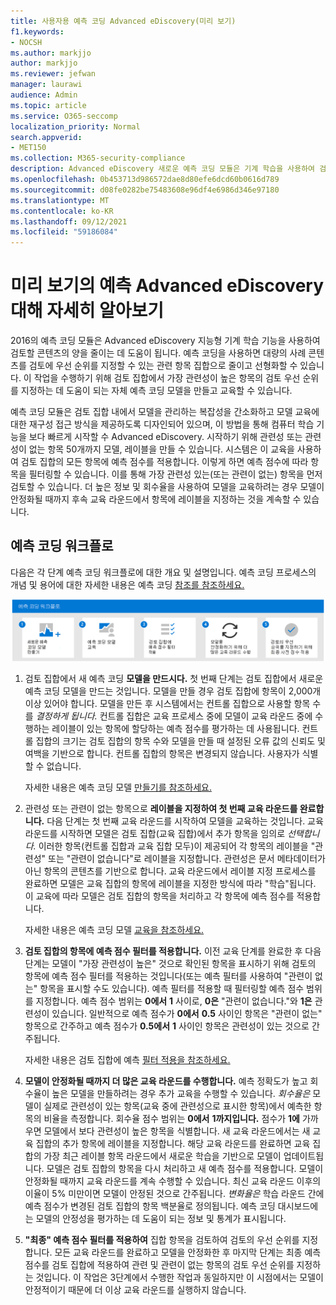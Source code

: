 ```yaml
---
title: 사용자용 예측 코딩 Advanced eDiscovery(미리 보기)
f1.keywords:
- NOCSH
ms.author: markjjo
author: markjjo
ms.reviewer: jefwan
manager: laurawi
audience: Admin
ms.topic: article
ms.service: O365-seccomp
localization_priority: Normal
search.appverid:
- MET150
ms.collection: M365-security-compliance
description: Advanced eDiscovery 새로운 예측 코딩 모듈은 기계 학습을 사용하여 검토 집합의 항목을 사례 또는 조사와 관련된 예측 항목으로 분석합니다.
ms.openlocfilehash: 0b453713d986572dae8d80efe6dcd60b0616d789
ms.sourcegitcommit: d08fe0282be75483608e96df4e6986d346e97180
ms.translationtype: MT
ms.contentlocale: ko-KR
ms.lasthandoff: 09/12/2021
ms.locfileid: "59186084"
---
```

# <a name="learn-about-predictive-coding-in-advanced-ediscovery-preview"></a>미리 보기의 예측 Advanced eDiscovery 대해 자세히 알아보기

2016의 예측 코딩 모듈은 Advanced eDiscovery 지능형 기계 학습 기능을 사용하여 검토할 콘텐츠의 양을 줄이는 데 도움이 됩니다. 예측 코딩을 사용하면 대량의 사례 콘텐츠를 검토에 우선 순위를 지정할 수 있는 관련 항목 집합으로 줄이고 선형화할 수 있습니다. 이 작업을 수행하기 위해 검토 집합에서 가장 관련성이 높은 항목의 검토 우선 순위를 지정하는 데 도움이 되는 자체 예측 코딩 모델을 만들고 교육할 수 있습니다.

예측 코딩 모듈은 검토 집합 내에서 모델을 관리하는 복잡성을 간소화하고 모델 교육에 대한 재구성 접근 방식을 제공하도록 디자인되어 있으며, 이 방법을 통해 컴퓨터 학습 기능을 보다 빠르게 시작할 수 Advanced eDiscovery. 시작하기 위해 관련성 또는 관련성이 없는 항목 50개까지 모델, 레이블을 만들 수 있습니다. 시스템은 이 교육을 사용하여 검토 집합의 모든 항목에 예측 점수를 적용합니다. 이렇게 하면 예측 점수에 따라 항목을 필터링할 수 있습니다. 이를 통해 가장 관련성 있는(또는 관련이 없는) 항목을 먼저 검토할 수 있습니다. 더 높은 정보 및 회수율을 사용하여 모델을 교육하려는 경우 모델이 안정화될 때까지 후속 교육 라운드에서 항목에 레이블을 지정하는 것을 계속할 수 있습니다.  

## <a name="the-predictive-coding-workflow"></a>예측 코딩 워크플로

다음은 각 단계 예측 코딩 워크플로에 대한 개요 및 설명입니다. 예측 코딩 프로세스의 개념 및 용어에 대한 자세한 내용은 예측 코딩 [참조를 참조하세요.](predictive-coding-reference.md)

![예측 코딩 워크플로](..\media\PredictiveCodingWorkflow.png)

1. 검토 집합에서 새 예측 코딩 **모델을 만드시다.** 첫 번째 단계는 검토 집합에서 새로운 예측 코딩 모델을 만드는 것입니다. 모델을 만들 경우 검토 집합에 항목이 2,000개 이상 있어야 합니다. 모델을 만든 후 시스템에서는 컨트롤 집합으로 사용할 항목 수를 *결정하게 됩니다.* 컨트롤 집합은 교육 프로세스 중에 모델이 교육 라운드 중에 수행하는 레이블이 있는 항목에 할당하는 예측 점수를 평가하는 데 사용됩니다. 컨트롤 집합의 크기는 검토 집합의 항목 수와 모델을 만들 때 설정된 오류 값의 신뢰도 및 여백을 기반으로 합니다. 컨트롤 집합의 항목은 변경되지 않습니다. 사용자가 식별할 수 없습니다.

   자세한 내용은 예측 코딩 모델 [만들기를 참조하세요.](predictive-coding-create-model.md)

2. 관련성 또는 관련이 없는 항목으로 **레이블을 지정하여 첫 번째 교육 라운드를 완료합니다.** 다음 단계는 첫 번째 교육 라운드를 시작하여 모델을 교육하는 것입니다. 교육 라운드를 시작하면 모델은 검토 집합(교육 집합)에서 추가 항목을 임의로 *선택합니다.* 이러한 항목(컨트롤 집합과 교육 집합 모두)이 제공되어 각 항목의 레이블을 "관련성" 또는 "관련이 없습니다"로 레이블을 지정합니다. 관련성은 문서 메타데이터가 아닌 항목의 콘텐츠를 기반으로 합니다. 교육 라운드에서 레이블 지정 프로세스를 완료하면 모델은 교육 집합의 항목에 레이블을 지정한 방식에 따라 "학습"됩니다. 이 교육에 따라 모델은 검토 집합의 항목을 처리하고 각 항목에 예측 점수를 적용합니다.

   자세한 내용은 예측 코딩 모델 [교육을 참조하세요.](predictive-coding-train-model.md)

3. **검토 집합의 항목에 예측 점수 필터를 적용합니다.** 이전 교육 단계를 완료한 후 다음 단계는 모델이 "가장 관련성이 높은" 것으로 확인된 항목을 표시하기 위해 검토의 항목에 예측 점수 필터를 적용하는 것입니다(또는 예측 필터를 사용하여 "관련이 없는" 항목을 표시할 수도 있습니다). 예측 필터를 적용할 때 필터링할 예측 점수 범위를 지정합니다. 예측 점수 범위는 **0에서** **1** 사이로, **0은** "관련이 없습니다."와 **1은** 관련성이 있습니다. 일반적으로 예측 점수가 **0에서** **0.5** 사이인 항목은 "관련이 없는" 항목으로 간주하고 예측 점수가 **0.5에서** **1** 사이인 항목은 관련성이 있는 것으로 간주됩니다.

   자세한 내용은 검토 집합에 예측 [필터 적용을 참조하세요.](predictive-coding-apply-prediction-filter.md)

4. **모델이 안정화될 때까지 더 많은 교육 라운드를 수행합니다.** 예측 정확도가 높고 회수율이 높은 모델을 만들하려는 경우 추가 교육을 수행할 수 있습니다. *회수율은* 모델이 실제로 관련성이 있는 항목(교육 중에 관련성으로 표시한 항목)에서 예측한 항목의 비율을 측정합니다. 회수율 점수 범위는 **0에서** **1까지입니다.** 점수가 **1에** 가까우면 모델에서 보다 관련성이 높은 항목을 식별합니다. 새 교육 라운드에서는 새 교육 집합의 추가 항목에 레이블을 지정합니다. 해당 교육 라운드를 완료하면 교육 집합의 가장 최근 레이블 항목 라운드에서 새로운 학습을 기반으로 모델이 업데이트됩니다. 모델은 검토 집합의 항목을 다시 처리하고 새 예측 점수를 적용합니다. 모델이 안정화될 때까지 교육 라운드를 계속 수행할 수 있습니다. 최신 교육 라운드 이후의 이율이 5% 미만이면 모델이 안정된 것으로 간주됩니다. *변화율은* 학습 라운드 간에 예측 점수가 변경된 검토 집합의 항목 백분율로 정의됩니다. 예측 코딩 대시보드에는 모델의 안정성을 평가하는 데 도움이 되는 정보 및 통계가 표시됩니다.

5. **"최종" 예측 점수 필터를 적용하여** 집합 항목을 검토하여 검토의 우선 순위를 지정합니다. 모든 교육 라운드를 완료하고 모델을 안정화한 후 마지막 단계는 최종 예측 점수를 검토 집합에 적용하여 관련 및 관련이 없는 항목의 검토 우선 순위를 지정하는 것입니다. 이 작업은 3단계에서 수행한 작업과 동일하지만 이 시점에서는 모델이 안정적이기 때문에 더 이상 교육 라운드를 실행하지 않습니다.
